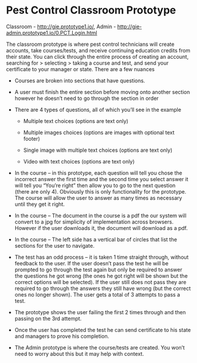 # Pest Control Classroom Prototype

Classroom - http://gie.prototype1.io/, Admin - http://gie-admin.prototype1.io/0.PCT.Login.html
 
The classroom prototype is where pest control technicians will create accounts, take courses/tests, and receive continuing education credits from their state. You can click through the entire process of creating an account, searching for > selecting > taking a course and test, and send your certificate to your manager or state. There are a few nuances
*  Courses are broken into sections that have questions.

*  A user must finish the entire section before moving onto another section however he doesn’t need to go through the section in order

*  There are 4 types of questions, all of which you’ll see in the example

    * Multiple text choices (options are text only)

    * Multiple images choices (options are images with optional text footer)

    * Single image with multiple text choices (options are text only)

    * Video with text choices (options are text only)

*   In the course – in this prototype, each question will tell you chose the incorrect answer the first time and the second time you select answer it will tell you “You’re right” then allow you to go to the next question (there are only 4). Obviously this is only functionality for the prototype. The course will allow the user to answer as many times as necessary until they get it right.

*   In the course – The document in the course is a pdf the our system will convert to a jpg for simplicity of implementation across browsers. However if the user downloads it, the document will download as a pdf.

*    In the course – The left side has a vertical bar of circles that list the sections for the user to navigate.

*    The test has an odd process – it is taken 1 time straight through, without feedback to the user. If the user doesn’t pass the test he will be prompted to go through the test again but only be required to answer the questions he got wrong (the ones he got right will be shown but the correct options will be selected). If the user still does not pass they are required to go through the answers they still have wrong (but the correct ones no longer shown). The user gets a total of 3 attempts to pass a test.

*    The prototype shows the user failing the first 2 times through and then passing on the 3rd attempt.

*    Once the user has completed the test he can send certificate to his state and managers to prove his completion.

*    The Admin prototype is where the course/tests are created.  You won’t need to worry about this but it may help with context.